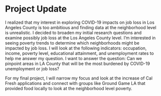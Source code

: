 #  Project Update
I realized that my interest in exploring COVID-19 impacts on job loss in Los Angeles County is too ambitious and finding data at the neighborhood level is unrealistic. I decided to broaden my initial research questions and examine possibly job loss at the Los Angeles County level. I’m interested in seeing poverty trends to determine which neighborhoods might be impacted by job loss. I will look at the following indicators: occupation, income, poverty level, educational attainment, and unemployment rates to help me answer my question. I want to answer the question: Can we pinpoint areas in LA County that will be the most burdened by COVID-19 unemployment or job loss? 

For my final project, I will narrow my focus and look at the increase of Cal Fresh applications and connect with groups like Ground Game LA that provided food locally to look at the neighborhood level poverty. 

